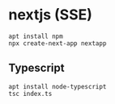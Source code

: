 # nextjs (SSE)

```
apt install npm
npx create-next-app nextapp
```

## Typescript
```
apt install node-typescript
tsc index.ts
```
